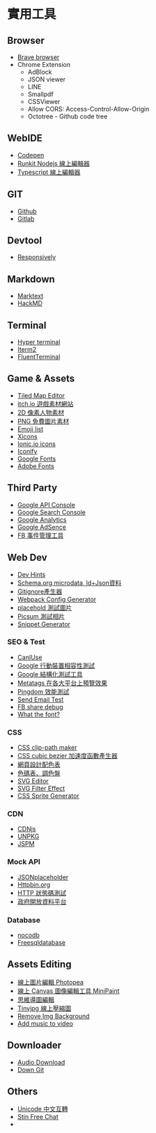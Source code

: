 # 實用工具

<BoardGirl />

## Browser
- [Brave browser](https://brave.com/zh/)
- Chrome Extension
  - AdBlock
  - JSON viewer
  - LINE
  - Smallpdf
  - CSSViewer
  - Allow CORS: Access-Control-Allow-Origin
  - Octotree - Github code tree

## WebIDE
- [Codepen](https://codepen.io/)
- [Runkit Nodejs 線上編輯器](https://runkit.com/home)
- [Typescript 線上編輯器](https://www.typescriptlang.org/pt/play)

## GIT
- [Github](https://github.com/)
- [Gitlab](https://gitlab.com/gitlab-org)

## Devtool
- [Responsively](https://responsively.app/)

## Markdown
- [Marktext](https://marktext.app/)
- [HackMD](https://hackmd.io/)

## Terminal
- [Hyper terminal](https://hyper.is/)
- [Iterm2](https://iterm2.com/downloads.html)
- [FluentTerminal](https://github.com/felixse/FluentTerminal)

## Game & Assets
- [Tiled Map Editor](https://www.mapeditor.org/)
- [itch.io 遊戲素材網站](https://itch.io/)
- [2D 像素人物素材](https://www.aigei.com/s?type=2d&dim=2d-dynamic_1-persona-pixel&detailTab=file)
- [PNG 免費圖片素材](https://pngimg.com/)
- [Emoji list](https://www.emojicopy.com)
- [Xicons](https://www.xicons.org/)
- [Ionic.io icons](https://ionic.io/ionicons)
- [Iconify](https://icon-sets.iconify.design/)
- [Google Fonts](https://fonts.google.com/)
- [Adobe Fonts](https://fonts.adobe.com/)

## Third Party
- [Google API Console](https://console.cloud.google.com/)
- [Google Search Console](https://search.google.com/search-console/about)
- [Google Analytics](https://analytics.google.com/analytics/web)
- [Google AdSence](https://www.google.com/adsense/start/)
- [FB 事件管理工具](https://www.facebook.com/events_manager2)


## Web Dev
- [Dev Hints](https://devhints.io/)
- [Schema.org microdata, ld+Json資料](https://schema.org/docs/full.html)
- [Gitignore產生器](https://www.toptal.com/developers/gitignore)
- [Webpack Config Generator](https://createapp.dev/)
- [placehold 測試圖片](https://placeholder.com/)
- [Picsum 測試相片](https://picsum.photos/)
- [Snippet Generator](https://snippet-generator.app/)

### SEO & Test
- [CanIUse](https://caniuse.com/)
- [Google 行動裝置相容性測試](https://search.google.com/test/mobile-friendly)
- [Google 結構化測試工具](https://search.google.com/structured-data/testing-tool?hl=zh-tw)
- [Metatags 在各大平台上預覽效果](https://metatags.io/)
- [Pingdom 效能測試](https://tools.pingdom.com/)
- [Send Email Test](https://putsmail.com/tests/new)
- [FB share debug](https://developers.facebook.com/tools/debug/)
- [What the font?](https://www.myfonts.com/WhatTheFont/)

### CSS
- [CSS clip-path maker](https://bennettfeely.com/clippy/)
- [CSS cubic bezier 加速度函數產生器](https://matthewlein.com/tools/ceaser)
- [網頁設計配色表](https://www.ifreesite.com/color/html-color-code.htm)
- [色碼表、調色盤](https://www.toolskk.com/color)
- [SVG Editor](http://vectorpaint.yaks.co.nz/)
- [SVG Filter Effect](https://apike.ca/prog_svg_filter_feTurbulence.html)
- [CSS Sprite Generator](https://products.aspose.app/html/css-sprite-generator)

### CDN
- [CDNjs](https://cdnjs.com/)
- [UNPKG](https://unpkg.com/)
- [JSPM](https://jspm.org/)


### Mock API
- [JSONplaceholder](https://jsonplaceholder.typicode.com/)
- [Httpbin.org](https://httpbin.org/)
- [HTTP 狀態碼測試](http://httpstat.us/)
- [政府開放資料平台](https://opendata.epa.gov.tw/Home/Index)

### Database
- [nocodb](https://www.nocodb.com/)
- [Freesqldatabase](https://www.freesqldatabase.com/)


## Assets Editing
- [線上圖片編輯 Photopea](https://www.photopea.com/)
- [線上 Canvas 圖像編輯工具 MiniPaint](https://viliusle.github.io/miniPaint)
- [思維導圖編輯](https://asciiflow.com/)
- [Tinyjpg 線上壓縮圖](https://tinyjpg.com/)
- [Remove Img Background](https://www.remove.bg/zh/)
- [Add music to video](https://www.fileconverto.com/add-music-to-video/)


## Downloader
- [Audio Download](https://www.videofk.com/)
- [Down Git](https://downgit.github.io/)


## Others
- [Unicode 中文互轉](https://www.bejson.com/convert/unicode_chinese/)
- [Stin Free Chat](https://stin.to/en)
- 